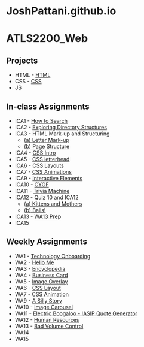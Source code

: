# JoshPattani.github.io


# **ATLS2200_Web** #

## **Projects** ##
* HTML - [HTML](joshpattani.github.io/html-midterm/page5.html)
* CSS - [CSS](joshpattani.github.io/)
* JS

## **In-class Assignments** ##
* ICA1 - [How to Search](https://docs.google.com/document/d/1Um7hc3AkKwjxERHVXjThMvFMICXAusV5HBCxQxE8VfI/edit?usp=sharing)
* ICA2 - [Exploring Directory Structures](https://docs.google.com/document/d/1aJCHCaD9oMPvfpOHO17c_BvsVY5Z3gslIAh_wdIA6g8/edit?usp=sharing)
* ICA3 - HTML Mark-up and Structuring
  * [(a) Letter Mark-up](joshpattani.github.io/ICA/ica3a.html)
  * [(b) Page Structure](joshpattani.github.io/ICA/ica3b.html)
* ICA4 - [CSS Intro](joshpattani.github.io/ICA/ica4.html)
* ICA5 - [CSS letterhead](joshpattani.github.io/ICA/ica5.html)
* ICA6 - [CSS Layouts](joshpattani.github.io/ICA/ica6/ica6-part1.html)
* ICA7 - [CSS Animations](joshpattani.github.io/ICA/ica7.html)
* ICA9 - [Interactive Elements](joshpattani.github.io/ICA/ica9.html)
* ICA10 - [CYOF](joshpattani.github.io/ICA/ica10/ica10.html)
* ICA11 - [Trivia Machine](joshpattani.github.io/ICA/ica11.html)
* ICA12 - Quiz 10 and ICA12
  * [(a) Kittens and Mothers](joshpattani.github.io/ICA/quiz10.html)
  * [(b) Balls!](joshpattani.github.io/ICA/ica12/ica12.html)
* ICA13 - [WA13 Prep](joshpattani.github.io/WA/wa13.html)
* ICA15

## **Weekly Assignments** ##
* WA1 - [Technology Onboarding](joshpattani.github.io/WA/wa1.html)
* WA2 - [Hello Me](joshpattani.github.io/WA/wa2.html)
* WA3 - [Encyclopedia](joshpattani.github.io/WA/wa3.html)
* WA4 - [Business Card](joshpattani.github.io/WA/wa4.html)
* WA5 - [Image Overlay](joshpattani.github.io/WA/wa5.html)
* WA6 - [CSS Layout](joshpattani.github.io/WA/wa6/index.html)
* WA7 - [CSS Animation](joshpattani.github.io/WA/wa7.html)
* WA9 - [A Silly Story](joshpattani.github.io/WA/wa9.html)
* WA10 - [Image Carousel](joshpattani.github.io/WA/wa10/gallery-start/assignment9.html)
* WA11 - [Electric Boogaloo - IASIP Quote Generator](joshpattani.github.io/WA/wa11.html)
* WA12 - [Human Resources](joshpattani.github.io/WA/wa12.html)
* WA13 - [Bad Volume Control](/WA/wa13.html)
* WA14
* WA15